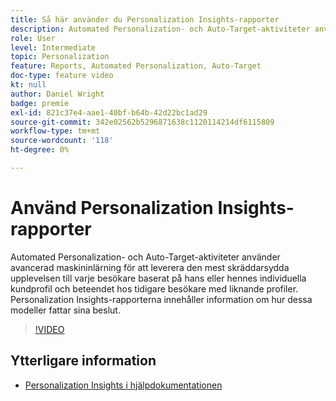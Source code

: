```yaml
---
title: Så här använder du Personalization Insights-rapporter
description: Automated Personalization- och Auto-Target-aktiviteter använder avancerad maskininlärning för att leverera den mest skräddarsydda upplevelsen till varje besökare baserat på hans eller hennes individuella kundprofil och beteendet hos tidigare besökare med liknande profiler. Personalization Insights-rapporterna innehåller information om hur dessa modeller fattar sina beslut.
role: User
level: Intermediate
topic: Personalization
feature: Reports, Automated Personalization, Auto-Target
doc-type: feature video
kt: null
author: Daniel Wright
badge: premie
exl-id: 821c37e4-aae1-40bf-b64b-42d22bc1ad29
source-git-commit: 342e02562b5296871638c1120114214df6115809
workflow-type: tm+mt
source-wordcount: '118'
ht-degree: 0%

---
```


# Använd Personalization Insights-rapporter

Automated Personalization- och Auto-Target-aktiviteter använder avancerad maskininlärning för att leverera den mest skräddarsydda upplevelsen till varje besökare baserat på hans eller hennes individuella kundprofil och beteendet hos tidigare besökare med liknande profiler. Personalization Insights-rapporterna innehåller information om hur dessa modeller fattar sina beslut.

>[!VIDEO](https://video.tv.adobe.com/v/25601/?quality=12)

## Ytterligare information

* [Personalization Insights i hjälpdokumentationen](https://experienceleague.adobe.com/docs/target/using/reports/insights/personalization-insights-reports.html?lang=en)
